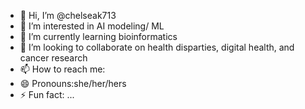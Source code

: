- 👋 Hi, I’m @chelseak713
- 👀 I’m interested in AI modeling/ ML
- 🌱 I’m currently learning bioinformatics
- 💞️ I’m looking to collaborate on health disparties, digital health, and cancer research
- 📫 How to reach me:
- 😄 Pronouns:she/her/hers
- ⚡ Fun fact: ...

<!---
chelseak713/chelseak713 is a ✨ special ✨ repository because its `README.md` (this file) appears on your GitHub profile.
You can click the Preview link to take a look at your changes.
--->
